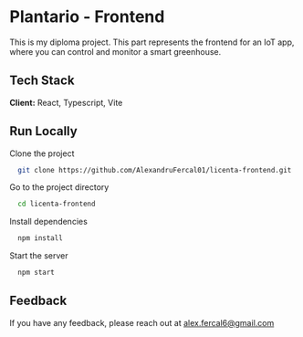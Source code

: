 # Plantario - Frontend

This is my diploma project. This part represents the frontend for an IoT app, where you can control and monitor a smart greenhouse.

## Tech Stack

**Client:** React, Typescript, Vite

## Run Locally

Clone the project

```bash
  git clone https://github.com/AlexandruFercal01/licenta-frontend.git
```

Go to the project directory

```bash
  cd licenta-frontend
```

Install dependencies

```bash
  npm install
```

Start the server

```bash
  npm start
```

## Feedback

If you have any feedback, please reach out at alex.fercal6@gmail.com
